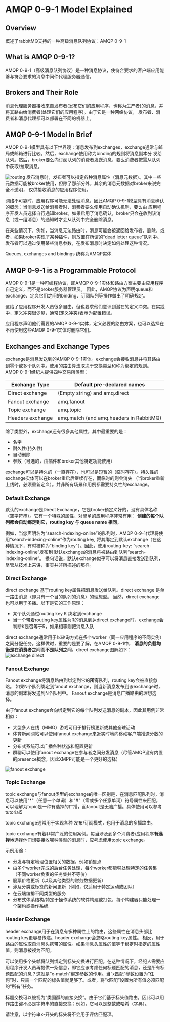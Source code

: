 # AMQP 0-9-1 Model Explained
## Overview
概述了rabbitMQ支持的一种高级消息队列协议：AMQP 0-9-1

## What is AMQP 0-9-1?
AMQP 0-9-1（高级消息队列协议）是一种消息协议，使符合要求的客户端应用能够与符合要求的消息中间件代理服务器通信。

## Brokers and Their Role
消息代理服务器接收来自发布者(发布它们的应用程序，也称为生产者)的消息，并将其路由给消费者(处理它们的应用程序)。由于它是一种网络协议，
发布者、消费者和消息代理都可以部署在不同的机器上。

## AMQP 0-9-1 Model in Brief
AMQP 0-9-1模型具有以下世界观：消息发布到exchanges，exchange通常与邮局或邮箱进行比较。然后，exchange使用称为binding的规则将消息副本分
发给队列。然后，broker要么向订阅队列的消费者发送消息，要么消费者按需从队列中获取/拉取消息。

![routing](hello-world-example-routing.png)
发布消息时，发布者可以指定各种消息属性（消息元数据）。其中一些元数据可能被broker使用，但除了那部分外，其余的消息元数据对broker来说完全不透明，
仅供接收消息的应用程序使用。

网络不可靠时，应用程序可能无法处理消息，因此AMQP 0-9-1模型具有消息确认的概念：当消息发送给消费者时，消费者要么使用自动确认机制，要么由
应用程序开发人员选择自行通知broker。如果启用了消息确认，broker只会在收到该消息（或一组消息）的通知时才会从队列中完全删除消息。

在某些情况下，例如，当消息无法路由时，消息可能会被返回给发布者，删除，或者，如果broker实现了某种插件，则放置在所谓的“dead letter queue”队列中。
发布者可以通过使用某些消息参数，在发布消息时决定如何处理这种情况。

Queues, exchanges and bindings 统称为AMQP实体.

## AMQP 0-9-1 is a Programmable Protocol
AMQP 0-9-1是一种可编程协议，即AMQP 0-9-1实体和路由方案主要由应用程序自己定义，而不是broker服务器管理员。
因此，AMQP协议为声明queue和exchange、定义它们之间的binding、订阅队列等操作做出了明确规定。

这给了应用程序开发人员很多自由，但也要求他们意识到潜在的定义冲突。在实践中，定义冲突很少见，通常(定义冲突)表示为配置错误。

应用程序声明他们需要的AMQP 0-9-1实体，定义必要的路由方案，也可以选择在不再使用这些AMQP 0-9-1实体时删除它们。

## Exchanges and Exchange Types
exchange是消息发送到的AMQP 0-9-1实体。exchange会接收消息并将其路由到零个或多个队列中。使用的路由算法取决于交换类型和称为绑定的规则。
AMQP 0-9-1经纪人提供四种交易所类型：

| Exchange Type|Default pre-declared names|
|---|---|
|Direct exchange|(Empty string) and amq.direct|
|Fanout exchange|amq.fanout|
|Topic exchange	|amq.topic|
|Headers exchange|	amq.match (and amq.headers in RabbitMQ)|

除了类型外，exchange还有很多其他属性，其中最重要的是：
 * 名字
 * 耐久性(持久性)
 * 自动删除
 * 参数（可选的，由插件和broker其他特定功能使用）

exchange可以是持久的（一直存在），也可以是短暂的（临时存在）。持久性的exchange实体可以在broker重启后继续存在，而临时的则会消失
（当broker重新上线时，必须重新定义）。并非所有场景和用例都需要持久性的exchange。

### Default Exchange
默认的exchange是Direct Exchange，它是broker预定义好的，没有具体名称（空字符串）。它有一个特殊的属性，对简单的应用程序非常有用：
 **创建的每个队列都会自动绑定到它，routing key 与 queue name 相同**。

例如，当您声明名为“search-indexing-online”的队列时，AMQP 0-9-1代理将使用“search-indexing-online”作为routing key,
将其绑定到默认exchange（在这种情况下，有时被称为"binding key"）。因此，使用routing-key: “search-indexing-online”发布到
默认exchange的消息将被路由到队列“search-indexing-online”。
换句话说，默认exchange似乎可以将消息直接发送到队列，尽管从技术上来讲，事实并非所描述的那样。

### Direct Exchange
direct exchange 基于routing key属性把消息发送给队列。direct exchange 是单一路由消息（即只有一个目的队列的消息）的理想型。
当然，direct exchange 也可以用于多播。以下是它的工作原理：
 * 某个队列通过routing key K 绑定到exchange
 * 当一个带着routing key属性为R的消息到达direct exchange时，exchange会判断K是否等于R，如果相等则把消息入队


direct exchange通常用于以轮询方式在多个worker（同一应用程序的不同实例）之间分配任务。这样做时，重要的是要了解，在AMQP 0-9-1中，
 **消息的负载均衡是在消费者之间而不是队列之间**。direct exchange图解如下：
![exchange direct](exchange-direct.png)


### Fanout Exchange
Fanout exchange将消息路由到绑定到它的**所有**队列，routing key会被直接忽略。
如果N个队列绑定到fanout exchange，则当新消息发布到该exchange时，消息的副本将发送到N个队列中。
Fanout exchange是消息广播路由的理想选择。

 由于fanout exchange会向绑定到它的每个队列发送消息的副本，因此其用例非常相似：
 * 大型多人在线（MMO）游戏可用于排行榜更新或其他全球活动
 * 体育新闻网站可以使用fanout exchange来近实时地向移动客户端推送分数的更新
 * 分布式系统可以广播各种状态和配置更新
 * 群聊可以使用fanout exchange在参与者之间分发消息（尽管AMQP没有内置的presence概念，因此XMPP可能是一个更好的选择）

![fanout exchange](exchange-fanout.png)

### Topic Exchange
topic exchange与fanout类型的exchange的唯一区别是，在消息匹配队列时，消息可以使用"*"（任意一个单词）和"#"（零或多个任意单词）符号属性来匹配。
可以理解为topic是一种有选择的广播，而fanout是无脑广播。具体使用可以参考tutorial5

topic exchange通常用于实现各种 发布/订阅模式，也用于消息的多播路由。

topic exchange有着非常广泛的使用案例。每当涉及到多个消费者/应用程序**有选择地**选择他们想要接收哪种类型的消息时，应考虑使用topic exchange。

示例用途：
* 分发与特定地理位置相关的数据，例如销售点
* 由多个worker完成的后台任务处理，每个worker都能够处理特定的任务集（不同worker负责的任务集并不等价）
* 股票价格更新（以及其他类型的财务数据更新）
* 涉及分类或标签的新闻更新（例如，仅适用于特定运动或团队）
* 在云端编排不同类型的服务
* 分布式体系结构/特定于操作系统的软件构建或打包，每个构建器只能处理一个架构或操作系统

### Header Exchange
header exchange用于在消息有多种属性上的路由，这些属性在消息头部比routing key更容易传递。header exchange会忽略routing key属性。
相反，用于路由的属性取自消息头携带的属性。如果消息头属性的值等于绑定时指定的属性值，则消息被视为匹配。

可以使用多个头帧将队列绑定到标头交换进行匹配。在这种情况下，经纪人需要应用程序开发人员再提供一条信息，即它应该考虑任何标题匹配的消息，还是所有标题匹配的消息？这就是“x-match”绑定参数的作用。当“x匹配”参数设置为“任何”时，只需一个匹配的标头值就足够了。或者，将“x匹配”设置为所有值必须匹配的“所有”任务。

标题交换可以被视为“类固醇的直接交换”。由于它们基于标头值路由，因此可以用作路由键不必是字符串的直接交换；例如，它可以是整数或哈希（字典）。

请注意，以字符串x-开头的标头将不会用于评估匹配项。
